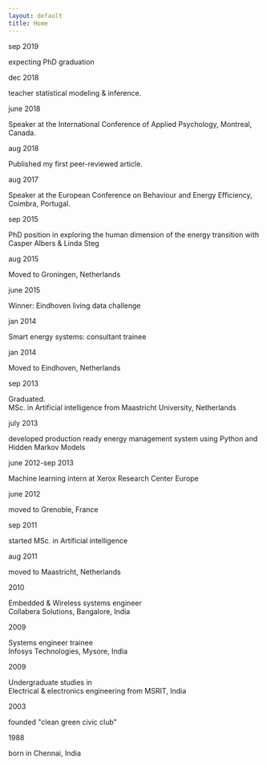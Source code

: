 ```yaml
---
layout: default
title: Home
---
```



<head>
<link rel="stylesheet" type="text/css" href="/public/css/timeline.css">
</head>
<div class="entries">
  <div class="entry">
    <div class="title big">sep 2019</div>
    <div class="body">
      <p>expecting PhD graduation</p>
    </div>
  </div>
  <div class="entry">
    <div class="title">dec 2018</div>
    <div class="body">
      <p>teacher statistical modeling & inference.</p>
    </div>
  </div>
  <div class="entry">
    <div class="title">june 2018</div>
    <div class="body">
      <p>Speaker at the International Conference of Applied Psychology, Montreal, Canada.</p>
    </div>
  </div>
  <div class="entry">
    <div class="title">aug 2018</div>
    <div class="body">
      <p>Published my first peer-reviewed article.</p>
    </div>
  </div>
  <div class="entry">
    <div class="title">aug 2017</div>
    <div class="body">
      <p>Speaker at the European Conference on Behaviour and Energy Efficiency, Coimbra, Portugal.</p>
    </div>
  </div>
  <div class="entry">
    <div class="title big">sep 2015</div>
    <div class="body">
      <p>PhD position in exploring the human dimension of the energy transition with Casper Albers & Linda Steg</p>
    </div>
  </div>
  <div class="entry">
    <div class="title">aug 2015</div>
    <div class="body">
      <p>Moved to Groningen, Netherlands</p>
    </div>
  </div>
  <div class="entry">
    <div class="title big">june 2015</div>
    <div class="body">
      <p>Winner: Eindhoven living data challenge</p>
    </div>
  </div>
  <div class="entry">
    <div class="title">jan 2014</div>
    <div class="body">
      <p>Smart energy systems: consultant trainee</p>
    </div>
  </div>
  <div class="entry">
    <div class="title">jan 2014</div>
    <div class="body">
      <p>Moved to Eindhoven, Netherlands</p>
    </div>
  </div>
  <div class="entry">
    <div class="title big">sep 2013</div>
    <div class="body">
      <p>Graduated. <br>MSc. in Artificial intelligence from Maastricht University, Netherlands</p>
    </div>
  </div>
  <div class="entry">
    <div class="title"> july 2013</div>
    <div class="body">
      <p>developed production ready energy management system using Python and Hidden Markov Models</p>
    </div>
  </div>
  <div class="entry">
    <div class="title">june 2012-sep 2013</div>
    <div class="body">
      <p>Machine learning intern at Xerox Research Center Europe</p>
    </div>
  </div>
  <div class="entry">
    <div class="title">june 2012</div>
    <div class="body">
      <p>moved to Grenoble, France</p>
    </div>
  </div>
  <div class="entry">
    <div class="title big">sep 2011</div>
    <div class="body">
      <p>started MSc. in Artificial intelligence</p>
    </div>
  </div>
  <div class="entry">
    <div class="title">aug 2011</div>
    <div class="body">
      <p>moved to Maastricht, Netherlands</p>
    </div>
  </div>
  <div class="entry">
    <div class="title">2010</div>
    <div class="body">
      <p>Embedded & Wireless systems engineer <br>Collabera Solutions, Bangalore, India</p>
    </div>
  </div>
  <div class="entry">
    <div class="title">2009</div>
    <div class="body">
      <p>Systems engineer trainee<br>Infosys Technologies, Mysore, India</p>
    </div>
  </div>
  <div class="entry">
    <div class="title big">2009</div>
    <div class="body">
      <p>Undergraduate studies in<br>Electrical & electronics engineering from MSRIT, India</p>
    </div>
  </div>
  <div class="entry">
    <div class="title big">2003</div>
    <div class="body">
      <p>founded "clean green civic club"</p>
    </div>
  </div>
  <div class="entry">
    <div class="title big">1988</div>
    <div class="body">
      <p>born in Chennai, India</p>
    </div>
  </div>
</div>
